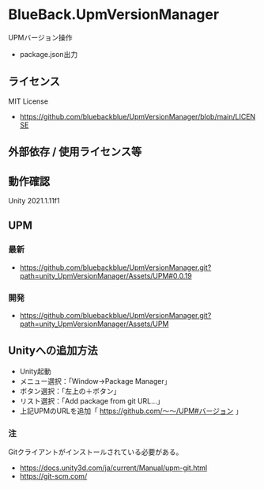 # BlueBack.UpmVersionManager
UPMバージョン操作
* package.json出力

## ライセンス
MIT License
* https://github.com/bluebackblue/UpmVersionManager/blob/main/LICENSE

## 外部依存 / 使用ライセンス等

## 動作確認
Unity 2021.1.11f1

## UPM
### 最新
* https://github.com/bluebackblue/UpmVersionManager.git?path=unity_UpmVersionManager/Assets/UPM#0.0.19
### 開発
* https://github.com/bluebackblue/UpmVersionManager.git?path=unity_UpmVersionManager/Assets/UPM

## Unityへの追加方法
* Unity起動
* メニュー選択：「Window->Package Manager」
* ボタン選択：「左上の＋ボタン」
* リスト選択：「Add package from git URL...」
* 上記UPMのURLを追加「 https://github.com/～～/UPM#バージョン 」
### 注
Gitクライアントがインストールされている必要がある。
* https://docs.unity3d.com/ja/current/Manual/upm-git.html
* https://git-scm.com/


